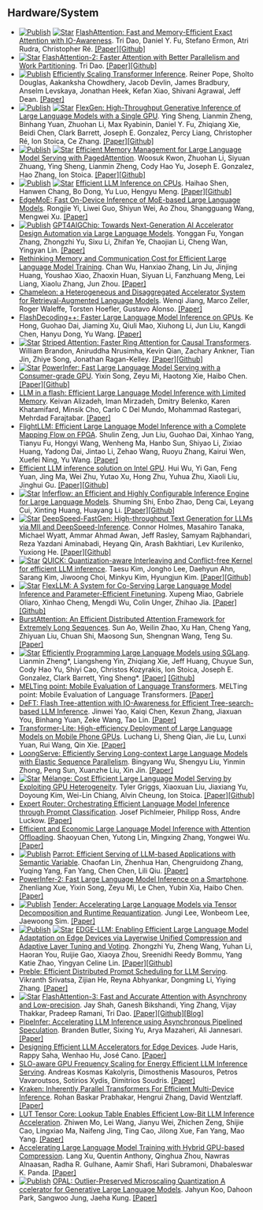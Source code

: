 

## Hardware/System

* [![Publish](https://img.shields.io/badge/Conference-NeurIPS'22-blue)]() [![Star](https://img.shields.io/github/stars/Dao-AILab/flash-attention.svg?style=social&label=Star)](https://github.com/Dao-AILab/flash-attention) [FlashAttention: Fast and Memory-Efficient Exact Attention with IO-Awareness](https://arxiv.org/abs/2205.14135). Tri Dao, Daniel Y. Fu, Stefano Ermon, Atri Rudra, Christopher Ré. [[Paper]](https://arxiv.org/abs/2205.14135)[[Github]](https://github.com/Dao-AILab/flash-attention)
* [![Star](https://img.shields.io/github/stars/Dao-AILab/flash-attention.svg?style=social&label=Star)](https://github.com/Dao-AILab/flash-attention) [FlashAttention-2: Faster Attention with Better Parallelism and Work Partitioning](https://arxiv.org/abs/2307.08691). Tri Dao. [[Paper]](https://arxiv.org/abs/2307.08691)[[Github]](https://github.com/Dao-AILab/flash-attention)
* [![Publish](https://img.shields.io/badge/Conference-MLSys'23%20Outstanding%20Award-blue)]() [Efficiently Scaling Transformer Inference](https://arxiv.org/abs/2211.05102). Reiner Pope, Sholto Douglas, Aakanksha Chowdhery, Jacob Devlin, James Bradbury, Anselm Levskaya, Jonathan Heek, Kefan Xiao, Shivani Agrawal, Jeff Dean. [[Paper]](https://arxiv.org/abs/2211.05102)
* [![Publish](https://img.shields.io/badge/Conference-ICML'23-blue)]() [![Star](https://img.shields.io/github/stars/FMInference/FlexGen.svg?style=social&label=Star)](https://github.com/FMInference/FlexGen) [FlexGen: High-Throughput Generative Inference of Large Language Models with a Single GPU](https://arxiv.org/abs/2303.06865). Ying Sheng, Lianmin Zheng, Binhang Yuan, Zhuohan Li, Max Ryabinin, Daniel Y. Fu, Zhiqiang Xie, Beidi Chen, Clark Barrett, Joseph E. Gonzalez, Percy Liang, Christopher Ré, Ion Stoica, Ce Zhang. [[Paper]](https://arxiv.org/abs/2303.06865)[[Github]](https://github.com/FMInference/FlexGen)
* [![Publish](https://img.shields.io/badge/Conference-SOSP%202023-blue)]() [![Star](https://img.shields.io/github/stars/vllm-project/vllm.svg?style=social&label=Star)](https://github.com/vllm-project/vllm) [Efficient Memory Management for Large Language Model Serving with PagedAttention](https://arxiv.org/abs/2309.06180). Woosuk Kwon, Zhuohan Li, Siyuan Zhuang, Ying Sheng, Lianmin Zheng, Cody Hao Yu, Joseph E. Gonzalez, Hao Zhang, Ion Stoica. [[Paper]](https://arxiv.org/abs/2309.06180)[[Github]](https://github.com/vllm-project/vllm)
* [![Publish](https://img.shields.io/badge/Conference-NeurIPS'23%20ENLSP-blue)]() [![Star](https://img.shields.io/github/stars/intel/intel-extension-for-transformers.svg?style=social&label=Star)](https://github.com/intel/intel-extension-for-transformers) [Efficient LLM Inference on CPUs](https://arxiv.org/abs/2311.00502). Haihao Shen, Hanwen Chang, Bo Dong, Yu Luo, Hengyu Meng. [[Paper]](https://arxiv.org/abs/2311.00502)[[Github]](https://github.com/intel/intel-extension-for-transformers)
* [EdgeMoE: Fast On-Device Inference of MoE-based Large Language Models](https://arxiv.org/abs/2308.14352v1). Rongjie Yi, Liwei Guo, Shiyun Wei, Ao Zhou, Shangguang Wang, Mengwei Xu. [[Paper]](https://arxiv.org/abs/2308.14352v1)
* [![Publish](https://img.shields.io/badge/Conference-ICCAD'23-blue)]() [GPT4AIGChip: Towards Next-Generation AI Accelerator Design Automation via Large Language Models](https://arxiv.org/abs/2309.10730). Yonggan Fu, Yongan Zhang, Zhongzhi Yu, Sixu Li, Zhifan Ye, Chaojian Li, Cheng Wan, Yingyan Lin. [[Paper]](https://arxiv.org/abs/2309.10730)
* [Rethinking Memory and Communication Cost for Efficient Large Language Model Training](https://arxiv.org/abs/2310.06003). Chan Wu, Hanxiao Zhang, Lin Ju, Jinjing Huang, Youshao Xiao, Zhaoxin Huan, Siyuan Li, Fanzhuang Meng, Lei Liang, Xiaolu Zhang, Jun Zhou. [[Paper]](https://arxiv.org/abs/2310.06003)
* [Chameleon: a Heterogeneous and Disaggregated Accelerator System for Retrieval-Augmented Language Models](https://arxiv.org/abs/2310.09949). Wenqi Jiang, Marco Zeller, Roger Waleffe, Torsten Hoefler, Gustavo Alonso. [[Paper]](https://arxiv.org/abs/2310.09949)
* [FlashDecoding++: Faster Large Language Model Inference on GPUs](https://arxiv.org/abs/2311.01282). Ke Hong, Guohao Dai, Jiaming Xu, Qiuli Mao, Xiuhong Li, Jun Liu, Kangdi Chen, Hanyu Dong, Yu Wang. [[Paper]](https://arxiv.org/abs/2311.01282)
* [![Star](https://img.shields.io/github/stars/striped_attention/.svg?style=social&label=Star)](https://github.com/striped_attention/) [Striped Attention: Faster Ring Attention for Causal Transformers](https://arxiv.org/abs/2311.09431). William Brandon, Aniruddha Nrusimha, Kevin Qian, Zachary Ankner, Tian Jin, Zhiye Song, Jonathan Ragan-Kelley. [[Paper]](https://arxiv.org/abs/2311.09431)[[Github]](https://github.com/exists-forall/striped_attention/)
* [![Star](https://img.shields.io/github/stars/SJTU-IPADS/PowerInfer.svg?style=social&label=Star)](https://github.com/SJTU-IPADS/PowerInfer) [PowerInfer: Fast Large Language Model Serving with a Consumer-grade GPU](https://arxiv.org/abs/2312.12456). Yixin Song, Zeyu Mi, Haotong Xie, Haibo Chen. [[Paper]](https://arxiv.org/abs/2312.12456)[[Github]](https://github.com/SJTU-IPADS/PowerInfer)
* [LLM in a flash: Efficient Large Language Model Inference with Limited Memory](https://arxiv.org/abs/2312.11514). Keivan Alizadeh, Iman Mirzadeh, Dmitry Belenko, Karen Khatamifard, Minsik Cho, Carlo C Del Mundo, Mohammad Rastegari, Mehrdad Farajtabar. [[Paper]](https://arxiv.org/abs/2312.11514)
* [FlightLLM: Efficient Large Language Model Inference with a Complete Mapping Flow on FPGA](https://arxiv.org/abs/2401.03868). Shulin Zeng, Jun Liu, Guohao Dai, Xinhao Yang, Tianyu Fu, Hongyi Wang, Wenheng Ma, Hanbo Sun, Shiyao Li, Zixiao Huang, Yadong Dai, Jintao Li, Zehao Wang, Ruoyu Zhang, Kairui Wen, Xuefei Ning, Yu Wang. [[Paper]](https://arxiv.org/abs/2401.03868)
* [Efficient LLM inference solution on Intel GPU](https://arxiv.org/abs/2401.05391). Hui Wu, Yi Gan, Feng Yuan, Jing Ma, Wei Zhu, Yutao Xu, Hong Zhu, Yuhua Zhu, Xiaoli Liu, Jinghui Gu. [[Paper]](https://arxiv.org/abs/2401.05391)[[Github]](https://github.com/intel/intel-extension-for-pytorch/tree/v2.1.10%2Bxpu/examples/gpu/inference/python/llm)
* [![Star](https://img.shields.io/github/stars/inferflow/inferflow.svg?style=social&label=Star)](https://github.com/inferflow/inferflow) [Inferflow: an Efficient and Highly Configurable Inference Engine for Large Language Models](https://arxiv.org/abs/2401.08294). Shuming Shi, Enbo Zhao, Deng Cai, Leyang Cui, Xinting Huang, Huayang Li. [[Paper]](https://arxiv.org/abs/2401.08294)[[Github]](https://github.com/inferflow/inferflow)
* [![Star](https://img.shields.io/github/stars/microsoft/DeepSpeed-MII.svg?style=social&label=Star)](https://github.com/microsoft/DeepSpeed-MII) [DeepSpeed-FastGen: High-throughput Text Generation for LLMs via MII and DeepSpeed-Inference](https://arxiv.org/abs/2401.08671). Connor Holmes, Masahiro Tanaka, Michael Wyatt, Ammar Ahmad Awan, Jeff Rasley, Samyam Rajbhandari, Reza Yazdani Aminabadi, Heyang Qin, Arash Bakhtiari, Lev Kurilenko, Yuxiong He. [[Paper]](https://arxiv.org/abs/2401.08671)[[Github]](https://github.com/microsoft/DeepSpeed-MII)
* [![Star](https://img.shields.io/github/stars/SqueezeBits/QUICK.svg?style=social&label=Star)](https://github.com/SqueezeBits/QUICK) [QUICK: Quantization-aware Interleaving and Conflict-free Kernel for efficient LLM inference](https://arxiv.org/abs/2402.10076). Taesu Kim, Jongho Lee, Daehyun Ahn, Sarang Kim, Jiwoong Choi, Minkyu Kim, Hyungjun Kim. [[Paper]](https://arxiv.org/abs/2402.10076)[[Github]](https://github.com/SqueezeBits/QUICK)
* [![Star](https://img.shields.io/github/stars/flexflow/FlexFlow.svg?style=social&label=Star)](https://github.com/flexflow/FlexFlow) [FlexLLM: A System for Co-Serving Large Language Model Inference and Parameter-Efficient Finetuning](https://arxiv.org/abs/2402.18789). Xupeng Miao, Gabriele Oliaro, Xinhao Cheng, Mengdi Wu, Colin Unger, Zhihao Jia. [[Paper]](https://arxiv.org/abs/2402.18789)[[Github]](https://github.com/flexflow/FlexFlow)
* [BurstAttention: An Efficient Distributed Attention Framework for Extremely Long Sequences](https://arxiv.org/abs/2403.09347). Sun Ao, Weilin Zhao, Xu Han, Cheng Yang, Zhiyuan Liu, Chuan Shi, Maosong Sun, Shengnan Wang, Teng Su. [[Paper]](https://arxiv.org/abs/2403.09347)
* [![Star](https://img.shields.io/github/stars/sgl-project/sglang.svg?style=social&label=Star)](https://github.com/sgl-project/sglang/tree/main) [Efficiently Programming Large Language Models using SGLang](https://arxiv.org/abs/2312.07104). Lianmin Zheng*, Liangsheng Yin, Zhiqiang Xie, Jeff Huang, Chuyue Sun, Cody Hao Yu, Shiyi Cao, Christos Kozyrakis, Ion Stoica, Joseph E. Gonzalez, Clark Barrett, Ying Sheng*. [[Paper]](https://arxiv.org/abs/2312.07104) [[Github]](https://github.com/sgl-project/sglang/tree/main)
* [MELTing point: Mobile Evaluation of Language Transformers](https://arxiv.org/abs/2403.12844). MELTing point: Mobile Evaluation of Language Transformers. [[Paper]](https://arxiv.org/abs/2403.12844)
* [DeFT: Flash Tree-attention with IO-Awareness for Efficient Tree-search-based LLM Inference](https://arxiv.org/abs/2404.00242). Jinwei Yao, Kaiqi Chen, Kexun Zhang, Jiaxuan You, Binhang Yuan, Zeke Wang, Tao Lin. [[Paper]](https://arxiv.org/abs/2404.00242)
* [Transformer-Lite: High-efficiency Deployment of Large Language Models on Mobile Phone GPUs](https://arxiv.org/abs/2403.20041). Luchang Li, Sheng Qian, Jie Lu, Lunxi Yuan, Rui Wang, Qin Xie. [[Paper]](https://arxiv.org/abs/2403.20041)
* [LoongServe: Efficiently Serving Long-context Large Language Models with Elastic Sequence Parallelism](https://arxiv.org/abs/2404.09526). Bingyang Wu, Shengyu Liu, Yinmin Zhong, Peng Sun, Xuanzhe Liu, Xin Jin. [[Paper]](https://arxiv.org/abs/2404.09526)
* [![Star](https://img.shields.io/github/stars/tyler-griggs/melange-release.svg?style=social&label=Star)](https://github.com/tyler-griggs/melange-release) [Mélange: Cost Efficient Large Language Model Serving by Exploiting GPU Heterogeneity](https://arxiv.org/abs/2404.14527). Tyler Griggs, Xiaoxuan Liu, Jiaxiang Yu, Doyoung Kim, Wei-Lin Chiang, Alvin Cheung, Ion Stoica. [[Paper]](https://arxiv.org/abs/2404.14527)[[Github]](https://github.com/tyler-griggs/melange-release)
* [Expert Router: Orchestrating Efficient Language Model Inference through Prompt Classification](https://arxiv.org/abs/2404.15153). Josef Pichlmeier, Philipp Ross, Andre Luckow. [[Paper]](https://arxiv.org/abs/2404.15153)
* [Efficient and Economic Large Language Model Inference with Attention Offloading](https://arxiv.org/abs/2405.01814). Shaoyuan Chen, Yutong Lin, Mingxing Zhang, Yongwei Wu. [[Paper]](https://arxiv.org/abs/2405.01814)
* [![Publish](https://img.shields.io/badge/Conference-OSDI'24-blue)]() [Parrot: Efficient Serving of LLM-based Applications with Semantic Variable](https://arxiv.org/abs/2405.19888). Chaofan Lin, Zhenhua Han, Chengruidong Zhang, Yuqing Yang, Fan Yang, Chen Chen, Lili Qiu. [[Paper]](https://arxiv.org/abs/2405.19888)
* [PowerInfer-2: Fast Large Language Model Inference on a Smartphone](https://arxiv.org/abs/2406.06282). Zhenliang Xue, Yixin Song, Zeyu Mi, Le Chen, Yubin Xia, Haibo Chen. [[Paper]](https://arxiv.org/abs/2406.06282)
* [![Publish](https://img.shields.io/badge/Conference-ISCA'24-blue)]() [Tender: Accelerating Large Language Models via Tensor Decomposition and Runtime Requantization](https://arxiv.org/abs/2406.12930). Jungi Lee, Wonbeom Lee, Jaewoong Sim. [[Paper]](https://arxiv.org/abs/2406.12930)
* [![Publish](https://img.shields.io/badge/Conference-DAC'24-blue)]() [![Star](https://img.shields.io/github/stars/GATECH-EIC/Edge-LLM.svg?style=social&label=Star)](https://github.com/GATECH-EIC/Edge-LLM) [EDGE-LLM: Enabling Efficient Large Language Model Adaptation on Edge Devices via Layerwise Unified Compression and Adaptive Layer Tuning and Voting](https://arxiv.org/abs/2406.15758). Zhongzhi Yu, Zheng Wang, Yuhan Li, Haoran You, Ruijie Gao, Xiaoya Zhou, Sreenidhi Reedy Bommu, Yang Katie Zhao, Yingyan Celine Lin. [[Paper]](https://arxiv.org/abs/2406.15758)[[Github]](https://github.com/GATECH-EIC/Edge-LLM)
* [Preble: Efficient Distributed Prompt Scheduling for LLM Serving](https://arxiv.org/abs/2407.00023). Vikranth Srivatsa, Zijian He, Reyna Abhyankar, Dongming Li, Yiying Zhang. [[Paper]](https://arxiv.org/abs/2407.00023)
* [![Star](https://img.shields.io/github/stars/Dao-AILab/flash-attention.svg?style=social&label=Star)](https://github.com/Dao-AILab/flash-attention) [FlashAttention-3: Fast and Accurate Attention with Asynchrony and Low-precision](https://arxiv.org/abs/2407.08608). Jay Shah, Ganesh Bikshandi, Ying Zhang, Vijay Thakkar, Pradeep Ramani, Tri Dao. [[Paper]](https://arxiv.org/abs/2407.08608)[[Github]](https://github.com/Dao-AILab/flash-attention)[[Blog]](https://tridao.me/blog/2024/flash3/)
* [PipeInfer: Accelerating LLM Inference using Asynchronous Pipelined Speculation](https://arxiv.org/abs/2407.11798). Branden Butler, Sixing Yu, Arya Mazaheri, Ali Jannesari. [[Paper]](https://arxiv.org/abs/2407.11798)
* [Designing Efficient LLM Accelerators for Edge Devices](https://arxiv.org/abs/2408.00462). Jude Haris, Rappy Saha, Wenhao Hu, José Cano. [[Paper]](https://arxiv.org/abs/2408.00462)
* [SLO-aware GPU Frequency Scaling for Energy Efficient LLM Inference Serving](https://arxiv.org/abs/2408.05235). Andreas Kosmas Kakolyris, Dimosthenis Masouros, Petros Vavaroutsos, Sotirios Xydis, Dimitrios Soudris. [[Paper]](https://arxiv.org/abs/2408.05235)
* [Kraken: Inherently Parallel Transformers For Efficient Multi-Device Inference](https://arxiv.org/abs/2408.07802). Rohan Baskar Prabhakar, Hengrui Zhang, David Wentzlaff. [[Paper]](https://arxiv.org/abs/2408.07802)
* [LUT Tensor Core: Lookup Table Enables Efficient Low-Bit LLM Inference Acceleration](https://arxiv.org/abs/2408.06003). Zhiwen Mo, Lei Wang, Jianyu Wei, Zhichen Zeng, Shijie Cao, Lingxiao Ma, Naifeng Jing, Ting Cao, Jilong Xue, Fan Yang, Mao Yang. [[Paper]](https://arxiv.org/abs/2408.06003)
* [Accelerating Large Language Model Training with Hybrid GPU-based Compression](https://arxiv.org/abs/2409.02423). Lang Xu, Quentin Anthony, Qinghua Zhou, Nawras Alnaasan, Radha R. Gulhane, Aamir Shafi, Hari Subramoni, Dhabaleswar K. Panda. [[Paper]](https://arxiv.org/abs/2409.02423)
* [![Publish](https://img.shields.io/badge/Conference-DAC'24-blue)]() [OPAL: Outlier-Preserved Microscaling Quantization A ccelerator for Generative Large Language Models](https://arxiv.org/abs/2409.05902). Jahyun Koo, Dahoon Park, Sangwoo Jung, Jaeha Kung. [[Paper]](https://arxiv.org/abs/2409.05902)
